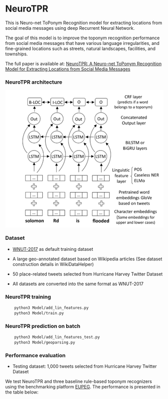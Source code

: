# NeuroTPR
This is Neuro-net ToPonym Recognition model for extracting locations from social media messages using deep Recurrent Neural Network. 

The goal of this model is to improve the toponym recognition performance from social media messages that have various
language irregularities, and fine-grained locations such as streets, natural landscapes, facilities, and townships.

The full paper is available at: [NeuroTPR: A Neuro-net ToPonym Recognition Model for Extracting Locations from Social Media Messages](https://geoai.geog.buffalo.edu/publications/)

### NeuroTPR architecture

<p align="center">
<img align="center" src="Model_on_paper.png" width="600" />
</p>

### Dataset

* [WNUT-2017](https://github.com/leondz/emerging_entities_17) as default training dataset

* A large geo-annotated dataset based on Wikipedia articles (See dataset construction details in WikiDataHelper)

* 50 place-related tweets selected from Hurricane Harvey Twitter Dataset

* All datasets are converted into the same format as WNUT-2017


### NeuroTPR training

```bash
    python3 Model/add_lin_features.py
    python3 Model/train.py
 ```

### NeuroTPR prediction on batch

```bash
    python3 Model/add_lin_features_test.py
    python3 Model/geoparsing.py
 ```

### Performance evaluation

* Testing dataset: 1,000 tweets selected from Hurricane Harvey Twitter Dataset

We test NeuroTPR and three baseline rule-based toponym recognizers using the benchmarking platform [EUPEG](https://github.com/geoai-lab/EUPEG). The performance is presented in the table below: